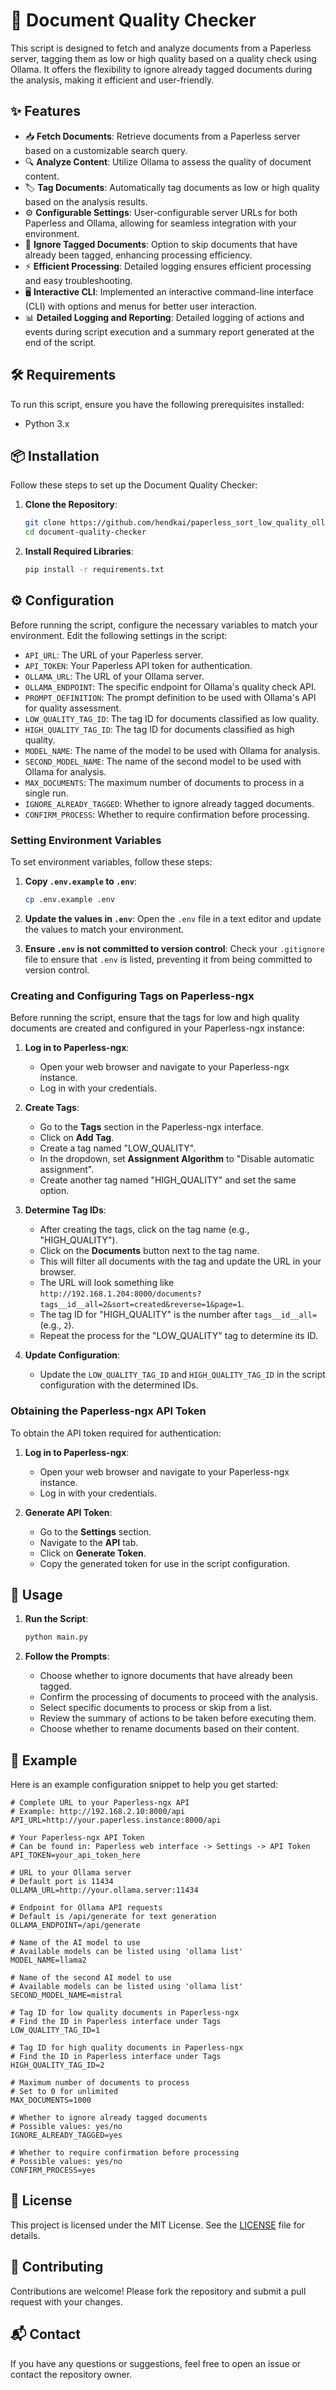 # 📄 Document Quality Checker

This script is designed to fetch and analyze documents from a Paperless server, tagging them as low or high quality based on a quality check using Ollama. It offers the flexibility to ignore already tagged documents during the analysis, making it efficient and user-friendly.

## ✨ Features

- 📥 **Fetch Documents**: Retrieve documents from a Paperless server based on a customizable search query.
- 🔍 **Analyze Content**: Utilize Ollama to assess the quality of document content.
- 🏷️ **Tag Documents**: Automatically tag documents as low or high quality based on the analysis results.
- ⚙️ **Configurable Settings**: User-configurable server URLs for both Paperless and Ollama, allowing for seamless integration with your environment.
- 🚫 **Ignore Tagged Documents**: Option to skip documents that have already been tagged, enhancing processing efficiency.
- ⚡ **Efficient Processing**: Detailed logging ensures efficient processing and easy troubleshooting.
- 🖥️ **Interactive CLI**: Implemented an interactive command-line interface (CLI) with options and menus for better user interaction.
- 📊 **Detailed Logging and Reporting**: Detailed logging of actions and events during script execution and a summary report generated at the end of the script.

## 🛠️ Requirements

To run this script, ensure you have the following prerequisites installed:

- Python 3.x

## 📦 Installation

Follow these steps to set up the Document Quality Checker:

1. **Clone the Repository**:
    ```sh
    git clone https://github.com/hendkai/paperless_sort_low_quality_ollama
    cd document-quality-checker
    ```

2. **Install Required Libraries**:
    ```sh
    pip install -r requirements.txt
    ```

## ⚙️ Configuration

Before running the script, configure the necessary variables to match your environment. Edit the following settings in the script:

- `API_URL`: The URL of your Paperless server.
- `API_TOKEN`: Your Paperless API token for authentication.
- `OLLAMA_URL`: The URL of your Ollama server.
- `OLLAMA_ENDPOINT`: The specific endpoint for Ollama's quality check API.
- `PROMPT_DEFINITION`: The prompt definition to be used with Ollama's API for quality assessment.
- `LOW_QUALITY_TAG_ID`: The tag ID for documents classified as low quality.
- `HIGH_QUALITY_TAG_ID`: The tag ID for documents classified as high quality.
- `MODEL_NAME`: The name of the model to be used with Ollama for analysis.
- `SECOND_MODEL_NAME`: The name of the second model to be used with Ollama for analysis.
- `MAX_DOCUMENTS`: The maximum number of documents to process in a single run.
- `IGNORE_ALREADY_TAGGED`: Whether to ignore already tagged documents.
- `CONFIRM_PROCESS`: Whether to require confirmation before processing.

### Setting Environment Variables

To set environment variables, follow these steps:

1. **Copy `.env.example` to `.env`**:
    ```sh
    cp .env.example .env
    ```

2. **Update the values in `.env`**:
    Open the `.env` file in a text editor and update the values to match your environment.

3. **Ensure `.env` is not committed to version control**:
    Check your `.gitignore` file to ensure that `.env` is listed, preventing it from being committed to version control.

### Creating and Configuring Tags on Paperless-ngx

Before running the script, ensure that the tags for low and high quality documents are created and configured in your Paperless-ngx instance:

1. **Log in to Paperless-ngx**:
   - Open your web browser and navigate to your Paperless-ngx instance.
   - Log in with your credentials.

2. **Create Tags**:
   - Go to the **Tags** section in the Paperless-ngx interface.
   - Click on **Add Tag**.
   - Create a tag named "LOW_QUALITY".
   - In the dropdown, set **Assignment Algorithm** to "Disable automatic assignment".
   - Create another tag named "HIGH_QUALITY" and set the same option.

3. **Determine Tag IDs**:
   - After creating the tags, click on the tag name (e.g., "HIGH_QUALITY").
   - Click on the **Documents** button next to the tag name.
   - This will filter all documents with the tag and update the URL in your browser.
   - The URL will look something like `http://192.168.1.204:8000/documents?tags__id__all=2&sort=created&reverse=1&page=1`.
   - The tag ID for "HIGH_QUALITY" is the number after `tags__id__all=` (e.g., `2`).
   - Repeat the process for the "LOW_QUALITY" tag to determine its ID.

4. **Update Configuration**:
   - Update the `LOW_QUALITY_TAG_ID` and `HIGH_QUALITY_TAG_ID` in the script configuration with the determined IDs.

### Obtaining the Paperless-ngx API Token

To obtain the API token required for authentication:

1. **Log in to Paperless-ngx**:
   - Open your web browser and navigate to your Paperless-ngx instance.
   - Log in with your credentials.

2. **Generate API Token**:
   - Go to the **Settings** section.
   - Navigate to the **API** tab.
   - Click on **Generate Token**.
   - Copy the generated token for use in the script configuration.

## 🚀 Usage

1. **Run the Script**:
    ```sh
    python main.py
    ```

2. **Follow the Prompts**:
   - Choose whether to ignore documents that have already been tagged.
   - Confirm the processing of documents to proceed with the analysis.
   - Select specific documents to process or skip from a list.
   - Review the summary of actions to be taken before executing them.
   - Choose whether to rename documents based on their content.

## 📝 Example

Here is an example configuration snippet to help you get started:

```
# Complete URL to your Paperless-ngx API
# Example: http://192.168.2.10:8000/api
API_URL=http://your.paperless.instance:8000/api

# Your Paperless-ngx API Token
# Can be found in: Paperless web interface -> Settings -> API Token
API_TOKEN=your_api_token_here

# URL to your Ollama server
# Default port is 11434
OLLAMA_URL=http://your.ollama.server:11434

# Endpoint for Ollama API requests
# Default is /api/generate for text generation
OLLAMA_ENDPOINT=/api/generate

# Name of the AI model to use
# Available models can be listed using 'ollama list'
MODEL_NAME=llama2

# Name of the second AI model to use
# Available models can be listed using 'ollama list'
SECOND_MODEL_NAME=mistral

# Tag ID for low quality documents in Paperless-ngx
# Find the ID in Paperless interface under Tags
LOW_QUALITY_TAG_ID=1

# Tag ID for high quality documents in Paperless-ngx
# Find the ID in Paperless interface under Tags
HIGH_QUALITY_TAG_ID=2

# Maximum number of documents to process
# Set to 0 for unlimited
MAX_DOCUMENTS=1000

# Whether to ignore already tagged documents
# Possible values: yes/no
IGNORE_ALREADY_TAGGED=yes

# Whether to require confirmation before processing
# Possible values: yes/no
CONFIRM_PROCESS=yes
```

## 📜 License

This project is licensed under the MIT License. See the [LICENSE](https://github.com/hendkai/paperless_sort_low_quality_ollama/blob/main/LICENSE) file for details.

## 🤝 Contributing

Contributions are welcome! Please fork the repository and submit a pull request with your changes.

## 📬 Contact

If you have any questions or suggestions, feel free to open an issue or contact the repository owner.
